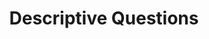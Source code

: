 ---
word: "true"

title: "Descriptive Questions"

categories: ['']

tags: ['Descriptive', 'Questions']

arwords: 'أسئلة وصفية'

arexps: []

enwords: ['Descriptive Questions']

enexps: []

arlexicons: 'س'

enlexicons: 'D'

authors: ['Ruqayya Roshdy']

translators: ['X']

citations: 'تطبيقات أساسية في المعالجة الآلية للغة العربية'

sources: 'مركز الملك عبدالله بن عبدالعزيز الدولي لخدمة اللغة العربية'

slug: ""
---